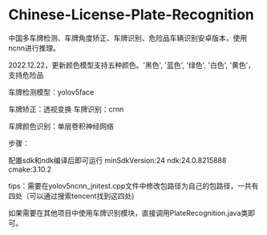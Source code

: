 # Chinese-License-Plate-Recognition
中国多车牌检测、车牌角度矫正、车牌识别、危险品车辆识别安卓版本，使用ncnn进行推理。

2022.12.22，更新颜色模型支持五种颜色。'黑色', '蓝色', '绿色', '白色', '黄色'，支持危险品

车牌检测模型：yolov5face

车牌矫正：透视变换
车牌识别：crnn

车牌颜色识别：单层卷积神经网络

步骤：

配置sdk和ndk编译后即可运行
minSdkVersion:24
ndk:24.0.8215888
cmake:3.10.2

tips：需要在yolov5ncnn_jnitest.cpp文件中修改包路径为自己的包路径，一共有四处（可以通过搜索tencent找到这四处)

如果需要在其他项目中使用车牌识别模块，直接调用PlateRecognition.java类即可。
